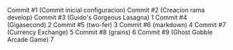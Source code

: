 Commit #1 (Commit inicial configuracion)
Commit #2 (Creacion rama develop)
Commit #3 (Guido's Gorgeous Lasagna) 1
Commit #4 (Gigasecond) 2
Commit #5 (two-fer) 3
Commit #6 (markdown) 4
Commit #7 (Currency Exchange) 5
Commit #8 (grains) 6
Commit #9 (Ghost Gobble Arcade Game) 7